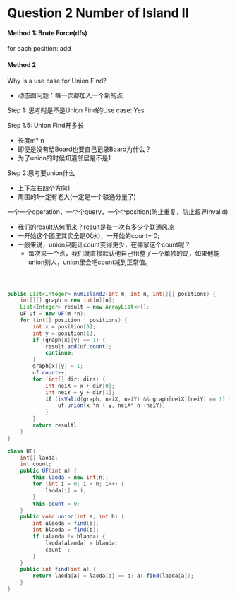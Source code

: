 # Question 2 Number of Island II



#### Method 1:  Brute Force(dfs)

for each position: add

#### Method 2

Why is a use case for Union Find?

* 动态图问题：每一次都加入一个新的点

Step 1: 思考时是不是Union Find的Use case: Yes

Step 1.5: Union Find开多长

* 长度m\* n
* 即便是没有给Board也要自己记录Board为什么？
* 为了union的时候知道邻居是不是1

Step 2:思考要union什么

* 上下左右四个方向1
* 周围的1一定有老大(一定是一个联通分量了)

一个一个operation，一个个query，一个个position(防止重复，防止超界invalid)

* 我们的result从何而来？result是每一次有多少个联通风凉
* 一开始这个图里其实全是0(水)，一开始的count= 0;
* 一般来说，union只能让count变得更少，在哪家这个count呢？
  * 每次来一个点，我们就直接默认他自己租整了一个单独的岛，如果他能union别人，union里会吧count减到正常值。





```java



public List<Integer> numIsland2(int m, int n, int[][] positions) {
    int[][] graph = new int[m][n];
    List<Integer> result = new ArrayList<>();
    UF uf = new UF(m *n);
    for (int[] position : positions) {
        int x = position[0];
        int y = position[1];
        if (graph[x][y] == 1) {
            result.add(uf.count);
            continue;
        }
        graph[x][y] = 1;
        uf.count++;
        for (int[] dir: dirs) {
            int neiX = x + dir[0];
            int neiY = y + dir[1];
            if (isValid(graph, neiX, neiY) && graph[neiX][neiY] == 1) {
                uf.union(x *n + y, neiX* n +neiY);
            }
        }
        return resultl
    }
}

class UF{
    int[] laoda;
    int count;
    public UF(int n) {
        this.laoda = new int[n];
        for (int i = 0; i < n; i++) {
            laoda[i] = i;
        }
        this.count = 0;
    }
    public void union(int a, int b) {
        int alaoda = find(a);
        int blaoda = find(b);
        if (alaoda != blaoda) {
            laoda[alaoda] = blaoda;
            count--;
        }
    }
    public int find(int a) {
        return laoda[a] = laoda[a] == a? a: find(laoda[a]);
    }
}
```
